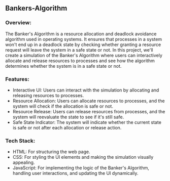 <h2>Bankers-Algorithm</h2> 

<h3>Overview:</h3>
<p>
The Banker's Algorithm is a resource allocation and deadlock avoidance algorithm used in operating systems. It ensures that processes in a system won't end up in a deadlock state by checking whether granting a resource request will leave the system in a safe state or not. In this project, we'll create a simulation of the Banker's Algorithm where users can interactively allocate and release resources to processes and see how the algorithm determines whether the system is in a safe state or not.
</p>

<h3>Features:</h3>
<p>
  <ul>
    <li>Interactive UI: Users can interact with the simulation by allocating and releasing resources to processes.</li>
     <li>Resource Allocation: Users can allocate resources to processes, and the system will check if the allocation is safe or not.</li>
     <li>Resource Release: Users can release resources from processes, and the system will reevaluate the state to see if it's still safe.</li>
     <li>Safe State Indicator: The system will indicate whether the current state is safe or not after each allocation or release action.</li>
  </ul>
</p>

<h3>Tech Stack:</h3>
<p>
  <ul>
    <li>HTML: For structuring the web page.</li>
    <li>CSS: For styling the UI elements and making the simulation visually appealing.</li>
    <li>JavaScript: For implementing the logic of the Banker's Algorithm, handling user interactions, and updating the UI dynamically.</li>
  </ul>
</p>

